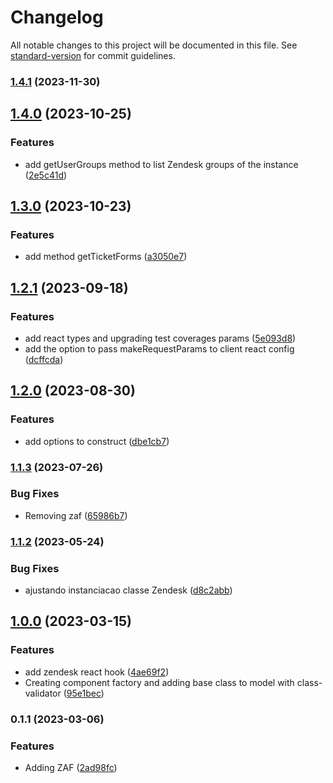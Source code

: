 # Changelog

All notable changes to this project will be documented in this file. See [standard-version](https://github.com/conventional-changelog/standard-version) for commit guidelines.

### [1.4.1](https://github.com/Coaktion/zendesk-clients-react/compare/v1.4.0...v1.4.1) (2023-11-30)

## [1.4.0](https://github.com/Coaktion/zendesk-clients-react/compare/v1.3.0...v1.4.0) (2023-10-25)


### Features

* add getUserGroups method to list Zendesk groups of the instance ([2e5c41d](https://github.com/Coaktion/zendesk-clients-react/commit/2e5c41d9ef57738e10a5aa7988aa66a3262e5f6f))

## [1.3.0](https://github.com/Coaktion/zendesk-clients-react/compare/v1.2.1...v1.3.0) (2023-10-23)


### Features

* add method getTicketForms ([a3050e7](https://github.com/Coaktion/zendesk-clients-react/commit/a3050e7e876883169d8b4c70c0b421491bdb8a61))

## [1.2.1](https://github.com/Coaktion/zendesk-clients-react/compare/v1.2.0...v1.3.0) (2023-09-18)


### Features

* add react types and upgrading test coverages params ([5e093d8](https://github.com/Coaktion/zendesk-clients-react/commit/5e093d802fe8d216c5cc4e23ce3453658a6bff7a))
* add the option to pass makeRequestParams to client react config ([dcffcda](https://github.com/Coaktion/zendesk-clients-react/commit/dcffcda17055f5a300a6c002ace195138702c2ab))

## [1.2.0](https://github.com/Coaktion/zendesk-clients-react/compare/v1.1.3...v1.2.0) (2023-08-30)


### Features

* add options to construct ([dbe1cb7](https://github.com/Coaktion/zendesk-clients-react/commit/dbe1cb7245fb63c1371a913eb55175ee8e3316c0))

### [1.1.3](https://github.com/Coaktion/zendesk-clients-react/compare/v1.1.2...v1.1.3) (2023-07-26)


### Bug Fixes

* Removing  zaf ([65986b7](https://github.com/Coaktion/zendesk-clients-react/commit/65986b7ccd0c7cc2acb81336085e06950d2a4a68))

### [1.1.2](https://github.com/Coaktion/zendesk-clients-react/compare/v1.1.1...v1.1.2) (2023-05-24)


### Bug Fixes

* ajustando instanciacao classe Zendesk ([d8c2abb](https://github.com/Coaktion/zendesk-clients-react/commit/d8c2abb5e49638cc171ecea1c946c4c2a5910919))

## [1.0.0](https://github.com/Coaktion/zendesk-clients-react/compare/v0.1.1...v1.0.0) (2023-03-15)

### Features

- add zendesk react hook ([4ae69f2](https://github.com/Coaktion/zendesk-clients-react/commit/4ae69f2ea149f4d5fc83408aa10e51c3df52ea8b))
- Creating component factory and adding base class to model with class-validator ([95e1bec](https://github.com/Coaktion/zendesk-clients-react/commit/95e1becf4abbf0b866db8088037448a3c27892f6))

### 0.1.1 (2023-03-06)

### Features

- Adding ZAF ([2ad98fc](https://github.com/Coaktion/zendesk-clients-react/commit/2ad98fc820b5af741b5801a74e38214783239be5))
